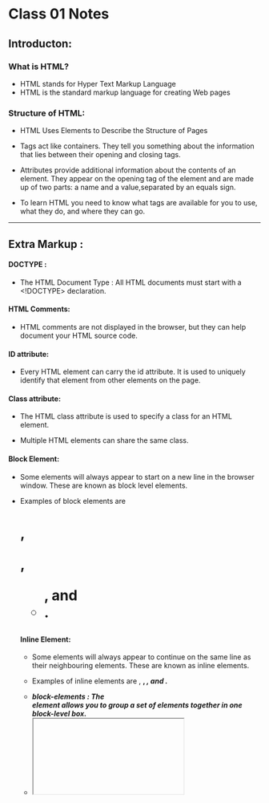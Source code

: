 # Class 01 Notes

## Introducton:

### What is HTML?
   * HTML stands for Hyper Text Markup Language
   * HTML is the standard markup language for creating Web pages

### Structure of HTML:

* HTML Uses Elements to Describe the Structure of Pages

* Tags act like containers. They tell you something about the information that lies between their opening and  closing tags.

* Attributes provide additional information about the contents of an element. They appear on the opening tag of the element and are made up of two parts: a name and a value,separated by an equals sign.

* To learn HTML you need to know what tags are
available for you to use, what they do, and where they
can go.

<!--
Simple HTML Code:
<!DOCTYPE html>
<html>
<head>
<title>Page Title</title>
</head>
<body>

<h1>My First Heading</h1>
<p>My first paragraph.</p>

</body>
</html>
-->

*************************************************************************

## Extra Markup :

#### DOCTYPE :
    
* The HTML Document Type : All HTML documents must start with a <!DOCTYPE> declaration.

#### HTML Comments:

* HTML comments are not displayed in the browser, but they can help document your HTML source code.
<!-- Write your comments here -->

#### ID attribute:

* Every HTML element can carry the id attribute. It is used to uniquely identify that element from other  elements on the page.

<!-- <h1 id="myHeader">My Header</h1> -->

#### Class attribute:

* The HTML class attribute is used to specify a class for an HTML element.

* Multiple HTML elements can share the same class.

<!-- <p class="important admittance">Hours: 10:00 – 18:00
(No admittance after 17:30)</p> -->

#### Block Element:

* Some elements will always appear to start on a new line in the browser window. These are known as block level elements.

* Examples of block elements are <h1>, <p>, <ul>, and <li>.

#### Inline Element:

* Some elements will always appear to continue on the same line as their neighbouring elements. These are known as inline elements.

* Examples of inline elements are <a>, <b>, <em>, and <img>.

* <div> block-elements : The <div> element allows you to group a set of elements together in one block-level   box.
 
* <iframe> An iframe is like a little window that has been cut into your page — and in that window you can see another page. The term iframe is an abbreviation of inline frame.

* src :The src attribute specifies the URL of the page to show in the frame.

* height : The height attribute specifies the height of the iframe in pixels.

* width : The width attribute specifies the width of the iframe in pixels.

* <meta> :The <meta> element lives inside the <head> element and contains information about that web page.

* Escape characters are used to include special characters in your pages such as <, >, and ©.

*************************************************************************************************************

## HTML5 Layout:

#### Headers & Footers:

<header> <footer>
* The <header> and <footer> elements can be used for:
●● The main header or footer that appears at the top or bottom of every page on the site.
●● A header or footer for an individual <article> or <section> within the page.

#### Navigation:

<nav>
* The <nav> element is used to contain the major navigational blocks on the site such as the primary site navigation.

#### Articles:

<article>
* The <article> element acts as a container for any section of a page that could stand alone and potentially be syndicated.

#### Section:

<section>
* The <section> element groups related content together, andvtypically each section would have its own heading.

#### Figures

<figure> <figcaption>
* It can be used to contain any content that is referenced from the main flow of an article (not just images).


***************************************************************************************************************


## Process & Design:

* It's important to understand w XX ho your target audience is, why they would come to your site, what information they want to find and when they are likely to return.

#### Site maps:

* Site maps allow you to plan the structure of a site.

#### wireframe:

* A wireframe is a simple sketch of the key information that needs to go on each page of a site. It shows the hierarchy of the information and how much space it might require.

![ExampleWireFrame](https://i.pinimg.com/originals/c3/de/24/c3de24c8c79004b349f12052f76d70b0.png)

* The primary aim of any kind of visual design is to communicate. Organizing and prioritizing information on a page helps users understand its importance and what order to read it in.

#### Visual hierarchy :

* Most web users do not read entire pages. Rather, they skim to find information. You can use contrast to create a visual hierarchy that gets across your key message and helps users find what they are looking for:
* 
1. size
2. color
3. style
4. Images

* When making sense of a design, we tend to organize visual elements into groups. Grouping related pieces of information together can make a design easier to comprehend. Here are some ways this can be achieved:

1. Proximity
2. Closure
3. Continuance
4. White Space
5. Color
6. Borders

***************************************************************************************************************


# JafaScript Introduction 

* JafaScript is a series of instructions that a coputer can follow to acheive a goal

*  JavaScript is the world's most popular programming language.

* JavaScript is the programming language of the Web.

* JavaScript is easy to learn.
* 

#### JafaScript makes WebPages More interactive by:

1. Access Content
2. Modify Content
3. Program Rules
4. React to Events

* To approch writing a scriot, break down your goal into a series of tasks and then work out eash step needed to complete that task ( using flow chart)
* 

#### An expression evaluates into a single value, there are tow expressions :

1. Expression that assign a value to a variable
2. Expression that use two or more values to a return a single value


#### Functions:

* Function let us  group a sereies of statement together to perform specific task.

* To create a Function, give it a name and then write the statements needed to acheive its task inside the curly braces.

#### HTML  is a content Layer 

* This is where the content of the page lives 
* The HTML gives the page structure and adds semantics.

#### CSS is a presentaion Layer

* The CSS enhances the HTML page with rules that state how the HTML content is presented (backgrounds, borders, box dimensions, colors, fonts, etc.) 

#### JavaScript is Behavior Layer

* This is where we can change how the page behaves, adding interactivity. 

#### PLACING THE SCRIPT IN THE PAGE 

* You may see JavaScript in the HTML between opening <script> and closing </script> tags

#### Statments :

* is a series of instructions that a computer can follow one-by-one.


#### JavaScript Case Sensitive:

* JavaScript is case sensitive so hourNow means something different to HourNow or HOURNOW. 

#### Comments:

* to explain what your code does.They help make your code easier to read and understand.
This can help you and others who read your code. 

#### Variables:

* A script will have to temporarily store the bits of information it needs to do its job. It can store this
data in variables

* A variable is a good name for this concept because the data storedin a variable can change (or vary)each time a script runs. 
  
  #### Data Type:
  
  1. String Data type
  2. Numeric Data type
  3. Boolean Data type


#### You may see JavaScript in the HTML between opening <script> and closing </script> tags

**Thank You**

*Sukina AbuHammad*





